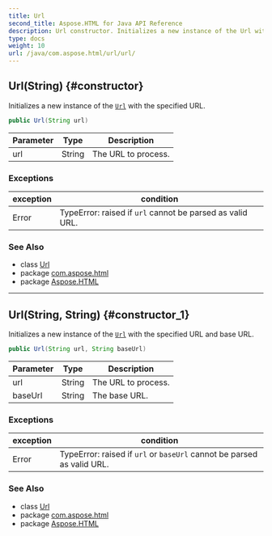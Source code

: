 ```yaml
---
title: Url
second_title: Aspose.HTML for Java API Reference
description: Url constructor. Initializes a new instance of the Url with the specified URL
type: docs
weight: 10
url: /java/com.aspose.html/url/url/
---
```

## Url(String) {#constructor}

Initializes a new instance of the [`Url`](../) with the specified URL.

```java
public Url(String url)
```

| Parameter | Type | Description |
| --- | --- | --- |
| url | String | The URL to process. |

### Exceptions

| exception | condition |
| --- | --- |
| Error | TypeError: raised if `url` cannot be parsed as valid URL. |

### See Also

* class [Url](../)
* package [com.aspose.html](../../url/)
* package [Aspose.HTML](../../../)

---

## Url(String, String) {#constructor_1}

Initializes a new instance of the [`Url`](../) with the specified URL and base URL.

```java
public Url(String url, String baseUrl)
```

| Parameter | Type | Description |
| --- | --- | --- |
| url | String | The URL to process. |
| baseUrl | String | The base URL. |

### Exceptions

| exception | condition |
| --- | --- |
| Error | TypeError: raised if `url` or `baseUrl` cannot be parsed as valid URL. |

### See Also

* class [Url](../)
* package [com.aspose.html](../../url/)
* package [Aspose.HTML](../../../)
